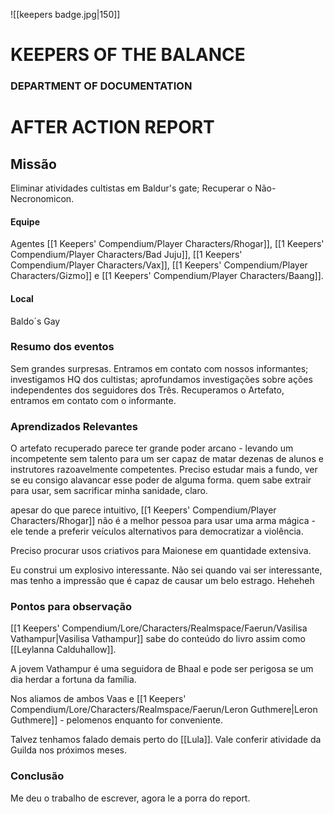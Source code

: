 ![[keepers badge.jpg|150]]
# KEEPERS OF THE BALANCE 
### DEPARTMENT OF DOCUMENTATION
# AFTER ACTION REPORT

## Missão
Eliminar atividades cultistas em Baldur's gate; Recuperar o Não-Necronomicon. 

#### Equipe
Agentes [[1 Keepers' Compendium/Player Characters/Rhogar]], [[1 Keepers' Compendium/Player Characters/Bad Juju]], [[1 Keepers' Compendium/Player Characters/Vax]], [[1 Keepers' Compendium/Player Characters/Gizmo]] e [[1 Keepers' Compendium/Player Characters/Baang]].
#### Local
Baldo´s Gay

### Resumo dos eventos
Sem grandes surpresas. Entramos em contato com nossos informantes; investigamos HQ dos cultistas; aprofundamos investigações sobre ações independentes dos seguidores dos Três. Recuperamos o Artefato, entramos em contato com o informante.

### Aprendizados Relevantes

O artefato recuperado parece ter grande poder arcano - levando um incompetente sem talento para um ser capaz de matar dezenas de alunos e instrutores razoavelmente competentes. Preciso estudar mais a fundo, ver se eu consigo alavancar esse poder de alguma forma. quem sabe extrair para usar, sem sacrificar minha sanidade, claro.

apesar do que parece intuitivo, [[1 Keepers' Compendium/Player Characters/Rhogar]] não é a melhor pessoa para usar uma arma mágica - ele tende a preferir veículos alternativos para democratizar a violência.

Preciso procurar usos criativos para Maionese em quantidade extensiva.

Eu construi um explosivo interessante. Não sei quando vai ser interessante, mas tenho a impressão que é capaz de causar um belo estrago. Heheheh

### Pontos para observação

[[1 Keepers' Compendium/Lore/Characters/Realmspace/Faerun/Vasilisa Vathampur|Vasilisa Vathampur]] sabe do conteúdo do livro assim como [[Leylanna Calduhallow]]. 

A jovem Vathampur é uma seguidora de Bhaal e pode ser perigosa se um dia herdar a fortuna da família. 

Nos aliamos de ambos Vaas e [[1 Keepers' Compendium/Lore/Characters/Realmspace/Faerun/Leron Guthmere|Leron Guthmere]] - pelomenos enquanto for conveniente.

Talvez tenhamos falado demais perto do [[Lula]]. Vale conferir atividade da Guilda nos próximos meses.

### Conclusão

Me deu o trabalho de escrever, agora le a porra do report.